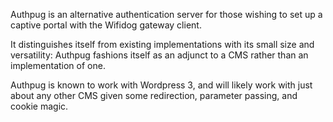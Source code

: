 Authpug is an alternative authentication server for those wishing to set up a captive portal with the Wifidog gateway client.

It distinguishes itself from existing implementations with its small size and versatility: Authpug fashions itself as an adjunct to a CMS rather than an implementation of one.

Authpug is known to work with Wordpress 3, and will likely work with just about any other CMS given some redirection, parameter passing, and cookie magic.